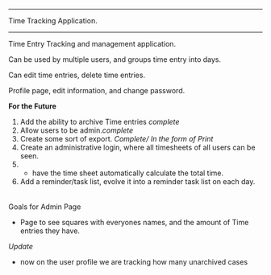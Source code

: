 ***************************************
Time Tracking Application.
***************************************

Time Entry Tracking and management application. 

Can be used by multiple users, and groups time entry into days.

Can edit time entries, delete time entries.

Profile page, edit information, and change password. 


**For the Future**

1. Add the ability to archive Time entries *complete*
2. Allow users to be admin.*complete*
3. Create some sort of export. *Complete/ In the form of Print* 
4. Create an administrative login, where all timesheets of all users can be seen.
5. * have the time sheet automatically calculate the total time.
6. Add a reminder/task list, evolve it into a reminder task list
   on each day.



######
Goals for Admin Page

- Page to see squares with everyones names, and the amount of Time entries they have.

*Update*

- now on the user profile we are tracking how many unarchived cases 

